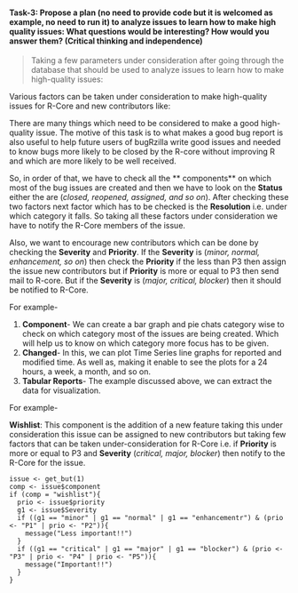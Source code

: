 #### Task-3: Propose a plan (no need to provide code but it is welcomed as example, no need to run it) to analyze issues to learn how to make high quality issues: What questions would be interesting? How would you answer them? (Critical thinking and independence)

  > Taking a few parameters under consideration after going through the database that should be used to analyze issues to learn how to make high-quality issues:

  Various factors can be taken under consideration to make high-quality issues for R-Core and new contributors like:
  
  There are many things which need to be considered to make a good high-quality issue. The motive of this task is to what makes a good bug report is also useful to help future users of bugRzilla write good issues and needed to know bugs more likely to be closed by the R-core without improving R and which are more likely to be well received.
  
  So, in order of that, we have to check all the ** components** on which most of the bug issues are created and then we have to look on the **Status** either the are (*closed, reopened, assigned, and so on*). After checking these two factors next factor which has to be checked is the **Resolution** i.e. under which category it falls. So taking all these factors under consideration we have to notify the R-Core members of the issue.
  
  Also, we want to encourage new contributors which can be done by checking the **Severity** and **Priority**. If the **Severity** is (*minor, normal, enhancement, so on*) then check the **Priority** if the less than P3 then assign the issue new contributors but if **Priority** is more or equal to P3 then send mail to R-core. But if the **Severity** is (*major, critical, blocker*) then it should be notified to R-Core.


For example-

  1. **Component**- We can create a bar graph and pie chats category wise to check on which category most of the issues are being created. Which will help us to know on which category more focus has to be given.
  2. **Changed**- In this, we can plot Time Series line graphs for reported and modified time. As well as, making it enable to see the plots for a 24 hours, a week, a month, and so on.
  3. **Tabular Reports**- The example discussed above, we can extract the data for visualization.
  
  For example-
    
  **Wishlist**: This component is the addition of a new feature taking this under consideration this issue can be assigned to new contributors but taking few factors that can be taken under-consideration for R-Core i.e. if **Priority** is more or equal to P3 and **Severity** (*critical, major, blocker*) then notify to the R-Core for the issue.


    issue <- get_but(1)
    comp <- issue$component
    if (comp = "wishlist"){
      prio <- issue$priority
      g1 <- issue$Severity
      if ((g1 == "minor" | g1 == "normal" | g1 == "enhancementr") & (prio <- "P1" | prio <- "P2")){
        message("Less important!!")
      }
      if ((g1 == "critical" | g1 == "major" | g1 == "blocker") & (prio <- "P3" | prio <- "P4" | prio <- "P5")){
        message("Important!!")
      }
    }